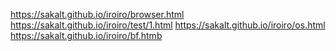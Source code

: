 https://sakalt.github.io/iroiro/browser.html
https://sakalt.github.io/iroiro/test/1.html
https://sakalt.github.io/iroiro/os.html
https://sakalt.github.io/iroiro/bf.htmb
